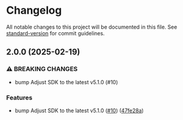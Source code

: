 # Changelog

All notable changes to this project will be documented in this file. See [standard-version](https://github.com/conventional-changelog/standard-version) for commit guidelines.

## 2.0.0 (2025-02-19)


### ⚠ BREAKING CHANGES

* bump Adjust SDK to the latest v5.1.0 (#10)

### Features

* bump Adjust SDK to the latest v5.1.0 ([#10](https://github.com/rudderlabs/rudder-integration-adjust-ios/issues/10)) ([47fe28a](https://github.com/rudderlabs/rudder-integration-adjust-ios/commit/47fe28a18b4c2983ab2a11f24b46e810347f586d))
